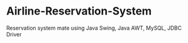 # Airline-Reservation-System
Reservation system mate using Java Swing, Java AWT, MySQL, JDBC Driver
